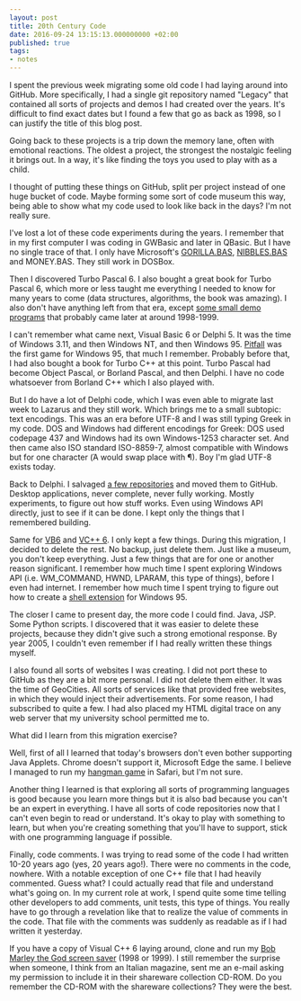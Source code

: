 ```yaml
---
layout: post
title: 20th Century Code
date: 2016-09-24 13:15:13.000000000 +02:00
published: true
tags:
- notes
---
```


I spent the previous week migrating some old code I had laying around into GitHub. More specifically, I had a single git repository named "Legacy" that contained all sorts of projects and demos I had created over the years. It's difficult to find exact dates but I found a few that go as back as 1998, so I can justify the title of this blog post.

<!--more-->

Going back to these projects is a trip down the memory lane, often with emotional reactions. The oldest a project, the strongest the nostalgic feeling it brings out. In a way, it's like finding the toys you used to play with as a child.

I thought of putting these things on GitHub, split per project instead of one huge bucket of code. Maybe forming some sort of code museum this way, being able to show what my code used to look like back in the days? I'm not really sure.

I've lost a lot of these code experiments during the years. I remember that in my first computer I was coding in GWBasic and later in QBasic. But I have no single trace of that. I only have Microsoft's <a href="https://en.wikipedia.org/wiki/Gorillas_(video_game)">GORILLA.BAS</a>, <a href="https://en.wikipedia.org/wiki/Nibbles_(video_game)">NIBBLES.BAS</a> and MONEY.BAS. They still work in DOSBox.

Then I discovered Turbo Pascal 6. I also bought a great book for Turbo Pascal 6, which more or less taught me everything I needed to know for many years to come (data structures, algorithms, the book was amazing). I also don't have anything left from that era, except <a href="https://github.com/ngeor/TP6">some small demo programs</a> that probably came later at around 1998-1999.

I can't remember what came next, Visual Basic 6 or Delphi 5. It was the time of Windows 3.11, and then Windows NT, and then Windows 95. <a href="https://www.youtube.com/watch?v=bAv9Y4LB-Fs">Pitfall</a> was the first game for Windows 95, that much I remember. Probably before that, I had also bought a book for Turbo C++ at this point. Turbo Pascal had become Object Pascal, or Borland Pascal, and then Delphi. I have no code whatsoever from Borland C++ which I also played with.

But I do have a lot of Delphi code, which I was even able to migrate last week to Lazarus and they still work. Which brings me to a small subtopic: text encodings. This was an era before UTF-8 and I was still typing Greek in my code. DOS and Windows had different encodings for Greek: DOS used codepage 437 and Windows had its own Windows-1253 character set. And then came also ISO standard ISO-8859-7, almost compatible with Windows but for one character (Ά would swap place with ¶). Boy I'm glad UTF-8 exists today.

Back to Delphi. I salvaged <a href="https://github.com/ngeor?tab=repositories&q=&type=&language=pascal&sort=">a few repositories</a> and moved them to GitHub. Desktop applications, never complete, never fully working. Mostly experiments, to figure out how stuff works. Even using Windows API directly, just to see if it can be done. I kept only the things that I remembered building.

Same for <a href="https://github.com/ngeor?tab=repositories&q=&type=&language=vba&sort=">VB6</a> and <a href="https://github.com/ngeor/vc6">VC++ 6</a>. I only kept a few things. During this migration, I decided to delete the rest. No backup, just delete them. Just like a museum, you don't keep everything. Just a few things that are for one or another reason significant. I remember how much time I spent exploring Windows API (i.e. WM_COMMAND, HWND, LPARAM, this type of things), before I even had internet. I remember how much time I spent trying to figure out how to create a <a href="https://github.com/ngeor/vc6/tree/trunk/ChangeFileTimePS">shell extension</a> for Windows 95.

The closer I came to present day, the more code I could find. Java, JSP. Some Python scripts. I discovered that it was easier to delete these projects, because they didn't give such a strong emotional response. By year 2005, I couldn't even remember if I had really written these things myself.

I also found all sorts of websites I was creating. I did not port these to GitHub as they are a bit more personal. I did not delete them either. It was the time of GeoCities. All sorts of services like that provided free websites, in which they would inject their advertisements. For some reason, I had subscribed to quite a few. I had also placed my HTML digital trace on any web server that my university school permitted me to.

What did I learn from this migration exercise?

Well, first of all I learned that today's browsers don't even bother supporting Java Applets. Chrome doesn't support it, Microsoft Edge the same. I believe I managed to run my <a href="https://github.com/ngeor/java/tree/trunk/apps/jHangMan">hangman game</a> in Safari, but I'm not sure.

Another thing I learned is that exploring all sorts of programming languages is good because you learn more things but it is also bad because you can't be an expert in everything. I have all sorts of code repositories now that I can't even begin to read or understand. It's okay to play with something to learn, but when you're creating something that you'll have to support, stick with one programming language if possible.

Finally, code comments. I was trying to read some of the code I had written 10-20 years ago (yes, 20 years ago!). There were no comments in the code, nowhere. With a notable exception of one C++ file that I had heavily commented. Guess what? I could actually read that file and understand what's going on. In my current role at work, I spend quite some time telling other developers to add comments, unit tests, this type of things. You really have to go through a revelation like that to realize the value of comments in the code. That file with the comments was suddenly as readable as if I had written it yesterday.

If you have a copy of Visual C++ 6 laying around, clone and run my <a href="https://github.com/ngeor/vc6/tree/trunk/BobMarleyTheGod">Bob Marley the God screen saver</a> (1998 or 1999). I still remember the surprise when someone, I think from an Italian magazine, sent me an e-mail asking my permission to include it in their shareware collection CD-ROM. Do you remember the CD-ROM with the shareware collections? They were the best.
